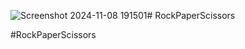 ![Screenshot 2024-11-08 191501](https://github.com/user-attachments/assets/c394eae2-381d-4afc-9c51-98aa946edcc7)# RockPaperScissors

#RockPaperScissors
